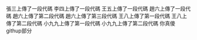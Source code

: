 張三上傳了一段代碼
李四上傳了一段代碼
王五上傳了一段代碼
趙六上傳了一段代碼
趙六上傳了第二段代碼
趙六上傳了第三段代碼
王八上傳了第一段代碼
王八上傳了第二段代碼
小九九上傳了第一段代碼
小九九上傳了第二段代碼
你真傻
githup部分

